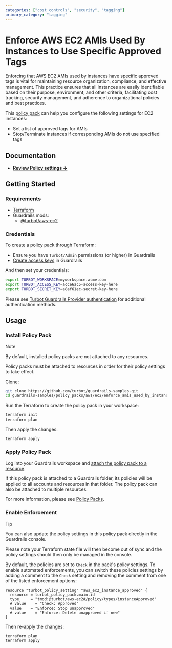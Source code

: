 ```yaml
---
categories: ["cost controls", "security", "tagging"]
primary_category: "tagging"
---
```


# Enforce AWS EC2 AMIs Used By Instances to Use Specific Approved Tags

Enforcing that AWS EC2 AMIs used by instances have specific approved tags is vital for maintaining resource organization, compliance, and effective management. This practice ensures that all instances are easily identifiable based on their purpose, environment, and other criteria, facilitating cost tracking, security management, and adherence to organizational policies and best practices.

This [policy pack](https://turbot.com/guardrails/docs/concepts/resources/policy-packs) can help you configure the following settings for EC2 instances:

- Set a list of approved tags for AMIs
- Stop/Terminate instances if corresponding AMIs do not use specified tags

## Documentation

- **[Review Policy settings →](https://hub-guardrails-turbot-com-git-development-turbot.vercel.app/policy-packs/aws_ec2_enforce_amis_used_by_instances_to_use_specific_approved_tags/settings)**

## Getting Started

### Requirements

- [Terraform](https://developer.hashicorp.com/terraform/install)
- Guardrails mods:
  - [@turbot/aws-ec2](https://hub-guardrails-turbot-com-git-development-turbot.vercel.app/mods/aws/mods/aws-ec2)

### Credentials

To create a policy pack through Terraform:

- Ensure you have `Turbot/Admin` permissions (or higher) in Guardrails
- [Create access keys](https://turbot.com/guardrails/docs/guides/iam/access-keys#generate-a-new-guardrails-api-access-key) in Guardrails

And then set your credentials:

```sh
export TURBOT_WORKSPACE=myworkspace.acme.com
export TURBOT_ACCESS_KEY=acce6ac5-access-key-here
export TURBOT_SECRET_KEY=a8af61ec-secret-key-here
```

Please see [Turbot Guardrails Provider authentication](https://registry.terraform.io/providers/turbot/turbot/latest/docs#authentication) for additional authentication methods.

## Usage

### Install Policy Pack

> [!NOTE]
> By default, installed policy packs are not attached to any resources.
>
> Policy packs must be attached to resources in order for their policy settings to take effect.

Clone:

```sh
git clone https://github.com/turbot/guardrails-samples.git
cd guardrails-samples/policy_packs/aws/ec2/enforce_amis_used_by_instances_to_use_specific_approved_tags
```

Run the Terraform to create the policy pack in your workspace:

```sh
terraform init
terraform plan
```

Then apply the changes:

```sh
terraform apply
```

### Apply Policy Pack

Log into your Guardrails workspace and [attach the policy pack to a resource](https://turbot.com/guardrails/docs/guides/policy-packs#attach-a-policy-pack-to-a-resource).

If this policy pack is attached to a Guardrails folder, its policies will be applied to all accounts and resources in that folder. The policy pack can also be attached to multiple resources.

For more information, please see [Policy Packs](https://turbot.com/guardrails/docs/concepts/resources/policy-packs).

### Enable Enforcement

> [!TIP]
> You can also update the policy settings in this policy pack directly in the Guardrails console.
>
> Please note your Terraform state file will then become out of sync and the policy settings should then only be managed in the console.

By default, the policies are set to `Check` in the pack's policy settings. To enable automated enforcements, you can switch these policies settings by adding a comment to the `Check` setting and removing the comment from one of the listed enforcement options:

```hcl
resource "turbot_policy_setting" "aws_ec2_instance_approved" {
  resource = turbot_policy_pack.main.id
  type     = "tmod:@turbot/aws-ec2#/policy/types/instanceApproved"
  # value    = "Check: Approved"
  value    = "Enforce: Stop unapproved"
  # value    = "Enforce: Delete unapproved if new"
}
```

Then re-apply the changes:

```sh
terraform plan
terraform apply
```
